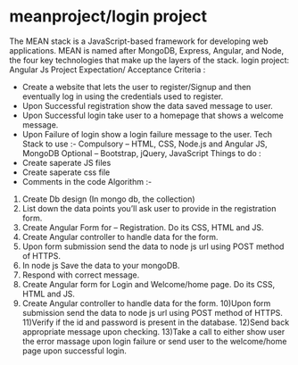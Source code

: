 # meanproject/login project 
The MEAN stack is a JavaScript-based framework for developing web applications. MEAN is named after MongoDB, Express, Angular, and Node, the four key technologies that make up the layers of the stack.
login project:
Angular Js Project
Expectation/ Acceptance Criteria :
- Create a website that lets the user to
register/Signup and then eventually log in
using the credentials used to register.
- Upon Successful registration show the
data saved message to user.
- Upon Successful login take user to a
homepage that shows a welcome
message.
- Upon Failure of login show a login failure
message to the user.
Tech Stack to use :-
Compulsory – HTML, CSS, Node.js and
Angular JS, MongoDB
Optional – Bootstrap, jQuery, JavaScript
Things to do :
- Create saperate JS files
- Create saperate css file
- Comments in the code
Algorithm :-
1) Create Db design (In mongo db, the
collection)
2) List down the data points you’ll ask
user to provide in the registration
form.
3) Create Angular Form for –
Registration. Do its CSS, HTML and JS.
4) Create Angular controller to handle
data for the form.
5) Upon form submission send the data
to node js url using POST method of
HTTPS.
6) In node js Save the data to your
mongoDB.
7) Respond with correct message.
8) Create Angular form for Login and
Welcome/home page. Do its CSS,
HTML and JS.
9) Create Angular controller to handle
data for the form.
10)Upon form submission send the data
to node js url using POST method of
HTTPS.
11)Verify if the id and password is present
in the database.
12)Send back appropriate message upon
checking.
13)Take a call to either show user the
error massage upon login failure or
send user to the welcome/home page
upon successful login.
